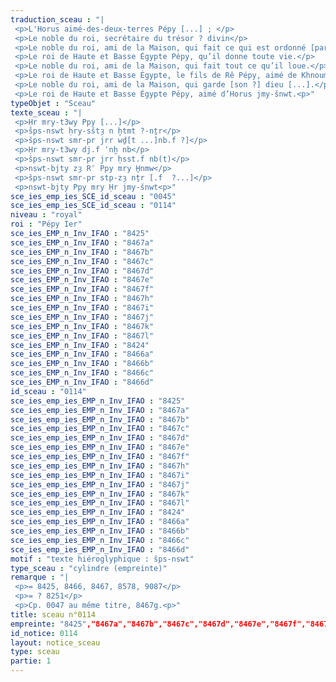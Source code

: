 ```yaml
---
traduction_sceau : "|
 <p>L'Horus aimé-des-deux-terres Pépy [...] ; </p>
 <p>Le noble du roi, secrétaire du trésor ? divin</p>
 <p>Le noble du roi, ami de la Maison, qui fait ce qui est ordonné [par son maître ?...]</p>
 <p>Le roi de Haute et Basse Égypte Pépy, qu’il donne toute vie.</p>
 <p>Le noble du roi, ami de la Maison, qui fait tout ce qu’il loue.</p>
 <p>Le roi de Haute et Basse Égypte, le fils de Rê Pépy, aimé de Khnoum.</p>
 <p>Le noble du roi, ami de la Maison, qui garde [son ?] dieu [...].</p>
 <p>Le roi de Haute et Basse Égypte Pépy, aimé d’Horus jmy-šnwt.<p>"
typeObjet : "Sceau"
texte_sceau : "|
 <p>Ḥr mry-t3wy Ppy [...]</p>
 <p>šps-nswt ḥry-sštȝ n ḫtmt ?-nṯr</p>
 <p>šps-nswt smr-pr jrr wḏ[t ...]nb.f ?]</p>
 <p>Ḥr mry-t3wy dj.f ʿnḫ nb</p>
 <p>šps-nswt smr-pr jrr ḥsst.f nb(t)</p>
 <p>nswt-bjty zȝ Rʿ Ppy mry H̱nmw</p>
 <p>šps-nswt smr-pr stp-zȝ nṯr [.f  ?...]</p>
 <p>nswt-bjty Ppy mry Ḥr jmy-šnwt<p>"
sce_ies_emp_ies_SCE_id_sceau : "0045"
sce_ies_emp_ies_SCE_id_sceau : "0114"
niveau : "royal"
roi : "Pépy Ier"
sce_ies_EMP_n_Inv_IFAO : "8425"
sce_ies_EMP_n_Inv_IFAO : "8467a"
sce_ies_EMP_n_Inv_IFAO : "8467b"
sce_ies_EMP_n_Inv_IFAO : "8467c"
sce_ies_EMP_n_Inv_IFAO : "8467d"
sce_ies_EMP_n_Inv_IFAO : "8467e"
sce_ies_EMP_n_Inv_IFAO : "8467f"
sce_ies_EMP_n_Inv_IFAO : "8467h"
sce_ies_EMP_n_Inv_IFAO : "8467i"
sce_ies_EMP_n_Inv_IFAO : "8467j"
sce_ies_EMP_n_Inv_IFAO : "8467k"
sce_ies_EMP_n_Inv_IFAO : "8467l"
sce_ies_EMP_n_Inv_IFAO : "8424"
sce_ies_EMP_n_Inv_IFAO : "8466a"
sce_ies_EMP_n_Inv_IFAO : "8466b"
sce_ies_EMP_n_Inv_IFAO : "8466c"
sce_ies_EMP_n_Inv_IFAO : "8466d"
id_sceau : "0114"
sce_ies_emp_ies_EMP_n_Inv_IFAO : "8425"
sce_ies_emp_ies_EMP_n_Inv_IFAO : "8467a"
sce_ies_emp_ies_EMP_n_Inv_IFAO : "8467b"
sce_ies_emp_ies_EMP_n_Inv_IFAO : "8467c"
sce_ies_emp_ies_EMP_n_Inv_IFAO : "8467d"
sce_ies_emp_ies_EMP_n_Inv_IFAO : "8467e"
sce_ies_emp_ies_EMP_n_Inv_IFAO : "8467f"
sce_ies_emp_ies_EMP_n_Inv_IFAO : "8467h"
sce_ies_emp_ies_EMP_n_Inv_IFAO : "8467i"
sce_ies_emp_ies_EMP_n_Inv_IFAO : "8467j"
sce_ies_emp_ies_EMP_n_Inv_IFAO : "8467k"
sce_ies_emp_ies_EMP_n_Inv_IFAO : "8467l"
sce_ies_emp_ies_EMP_n_Inv_IFAO : "8424"
sce_ies_emp_ies_EMP_n_Inv_IFAO : "8466a"
sce_ies_emp_ies_EMP_n_Inv_IFAO : "8466b"
sce_ies_emp_ies_EMP_n_Inv_IFAO : "8466c"
sce_ies_emp_ies_EMP_n_Inv_IFAO : "8466d"
motif : "texte hiéroglyphique : šps-nswt"
type_sceau : "cylindre (empreinte)"
remarque : "|
 <p>= 8425, 8466, 8467, 8578, 9087</p>
 <p>= ? 8251</p>
 <p>Cp. 0047 au même titre, 8467g.<p>"
title: sceau n°0114
empreinte: "8425","8467a","8467b","8467c","8467d","8467e","8467f","8467h","8467i","8467j","8467k","8467l","8424","8466a","8466b","8466c","8466d"
id_notice: 0114
layout: notice_sceau
type: sceau
partie: 1
---
```

